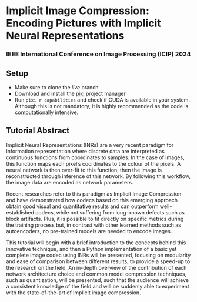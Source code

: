 # Implicit Image Compression: Encoding Pictures with Implicit Neural Representations
### IEEE International Conference on Image Processing  (ICIP) 2024

## Setup 

- Make sure to clone the *live* branch
- Download and install the [pixi](https://pixi.sh/) project manager
- Run ```pixi r capabilities``` and check if CUDA is available in your system. Although this is not mandatory, it is highly recommended as the code is computationally intensive.

## Tutorial Abstract

Implicit Neural Representations (INRs) are a very recent paradigm for information representation where discrete data are interpreted as continuous functions from coordinates to samples. In the case of images, this function maps each pixel’s coordinates to the colour of the pixels. A neural network is then over-fit to this function, then the image is reconstructed through inference of this network. By following this workflow, the image data are encoded as network parameters.

Recent researches refer to this paradigm as Implicit Image Compression and have demonstrated how codecs based on this emerging approach obtain good visual and quantitative results and can outperform well-established codecs, while not suffering from long-known defects such as block artifacts. Plus, it is possible to fit directly on specific metrics during the training process but, in contrast with other learned methods such as autoencoders, no pre-trained models are needed to encode images.

This tutorial will begin with a brief introduction to the concepts behind this innovative technique, and then a Python implementation of a basic yet complete image codec using INRs will be presented, focusing on modularity and ease of comparison between different results, to provide a speed-up to the research on the field. An in-depth overview of the contribution of each network architecture choice and common model compression techniques, such as quantization, will be presented, such that the audience will achieve a consistent knowledge of the field and will be suddenly able to experiment with the state-of-the-art of implicit image compression.